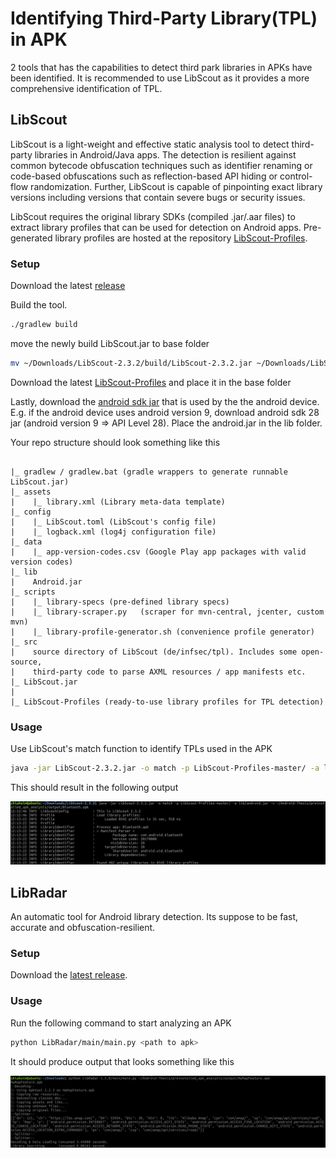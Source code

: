 # Identifying Third-Party Library(TPL) in APK

2 tools that has the capabilities to detect third park libraries in APKs have been identified. It is recommended to use LibScout as it provides a more comprehensive identification of TPL.

## LibScout

LibScout is a light-weight and effective static analysis tool to detect third-party libraries in Android/Java apps. The detection is resilient against common bytecode obfuscation techniques such as identifier renaming or code-based obfuscations such as reflection-based API hiding or control-flow randomization. Further, LibScout is capable of pinpointing exact library versions including versions that contain severe bugs or security issues.

LibScout requires the original library SDKs (compiled .jar/.aar files) to extract library profiles that can be used for detection on Android apps. Pre-generated library profiles are hosted at the repository [LibScout-Profiles](https://github.com/reddr/LibScout-Profiles).

### Setup

Download the latest [release](https://github.com/reddr/LibScout/releases) 

Build the tool.

```bash
./gradlew build
```

move the newly build LibScout.jar to base folder

```bash
mv ~/Downloads/LibScout-2.3.2/build/LibScout-2.3.2.jar ~/Downloads/LibScout-2.3.2/
```

Download the latest [LibScout-Profiles](https://github.com/reddr/LibScout-Profiles/archive/master.zip) and place it in the base folder

Lastly, download the [android sdk jar](https://androidsdkmanager.azurewebsites.net/SDKPlatform) that is used by the the android device. E.g. if the android device uses android version 9, download android sdk 28 jar (android version 9 => API Level 28). Place the android.jar in the lib folder.

Your repo structure should look something like this

<pre><code>
|_ gradlew / gradlew.bat (gradle wrappers to generate runnable LibScout.jar)
|_ assets
|    |_ library.xml (Library meta-data template)
|_ config
|    |_ LibScout.toml (LibScout's config file)
|    |_ logback.xml (log4j configuration file)
|_ data
|    |_ app-version-codes.csv (Google Play app packages with valid version codes)
|_ lib
|    Android.jar
|_ scripts
|    |_ library-specs (pre-defined library specs)
|    |_ library-scraper.py   (scraper for mvn-central, jcenter, custom mvn)
|    |_ library-profile-generator.sh (convenience profile generator)
|_ src
|    source directory of LibScout (de/infsec/tpl). Includes some open-source,
|    third-party code to parse AXML resources / app manifests etc.
|_ LibScout.jar
|
|_ LibScout-Profiles (ready-to-use library profiles for TPL detection)
</code></pre>

### Usage

Use LibScout's match function to identify TPLs used in the APK

```bash
java -jar LibScout-2.3.2.jar -o match -p LibScout-Profiles-master/ -a lib/android.jar <path to APK>
```

This should result in the following output

<img src="/images/LibScout_usage.png" width="1000"/>

## LibRadar

An automatic tool for Android library detection. Its suppose to be fast, accurate and obfuscation-resilient.

### Setup

Download the [latest release](https://github.com/pkumza/LibRadar/releases).

### Usage

Run the following command to start analyzing an APK

```bash
python LibRadar/main/main.py <path to apk>
```

It should produce output that looks something like this

<img src="/images/libradar.png" width="1000"/>